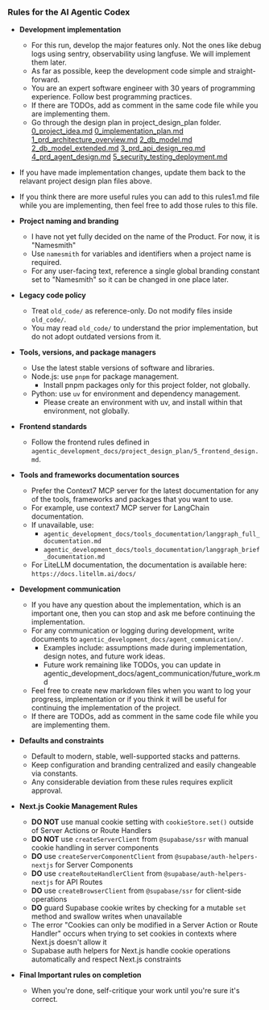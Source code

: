 ### Rules for the AI Agentic Codex


- **Development implementation**
  - For this run, develop the major features only. Not the ones like debug logs using sentry, observability using langfuse. We will implement them later.
  - As far as possible, keep the development code simple and straight-forward.
  - You are an expert software engineer with 30 years of programming experience. Follow best programming practices.
  - If there are TODOs, add as comment in the same code file while you are implementing them.
  - Go through the design plan in project_design_plan folder.
[0_project_idea.md](agentic_development_docs/project_design_plan/0_project_idea.md) [0_implementation_plan.md](agentic_development_docs/project_design_plan/0_implementation_plan.md) [1_prd_architecture_overview.md](agentic_development_docs/project_design_plan/1_prd_architecture_overview.md) [2_db_model.md](agentic_development_docs/project_design_plan/2_db_model.md) [2_db_model_extended.md](agentic_development_docs/project_design_plan/2_db_model_extended.md) [3_prd_api_design_req.md](agentic_development_docs/project_design_plan/3_prd_api_design_req.md) [4_prd_agent_design.md](agentic_development_docs/project_design_plan/4_prd_agent_design.md) [5_security_testing_deployment.md](agentic_development_docs/project_design_plan/5_security_testing_deployment.md) 
- If you have made implementation changes, update them back to the relavant project design plan files above.
- If you think there are more useful rules you can add to this rules1.md file while you are implementing, then feel free to add those rules to this file.


- **Project naming and branding**
  - I have not yet fully decided on the name of the Product. For now, it is "Namesmith"
  - Use `namesmith` for variables and identifiers when a project name is required.
  - For any user-facing text, reference a single global branding constant set to "Namesmith" so it can be changed in one place later.

- **Legacy code policy**
  - Treat `old_code/` as reference-only. Do not modify files inside `old_code/`.
  - You may read `old_code/` to understand the prior implementation, but do not adopt outdated versions from it.

- **Tools, versions, and package managers**
  - Use the latest stable versions of software and libraries.
  - Node.js: use `pnpm` for package management.
    - Install pnpm packages only for this project folder, not globally.
  - Python: use `uv` for environment and dependency management.
    - Please create an environment with uv, and install within that environment, not globally.

- **Frontend standards**
  - Follow the frontend rules defined in `agentic_development_docs/project_design_plan/5_frontend_design.md`.

- **Tools and frameworks documentation sources**
  - Prefer the Context7 MCP server for the latest documentation for any of the tools, frameworks and packages that you want to use. 
  - For example, use context7 MCP server for LangChain documentation.
  - If unavailable, use:
    - `agentic_development_docs/tools_documentation/langgraph_full_documentation.md`
    - `agentic_development_docs/tools_documentation/langgraph_brief_documentation.md`
  - For LiteLLM documentation, the documentation is available here:  `https://docs.litellm.ai/docs/`

- **Development communication**
  - If you have any question about the implementation, which is an important one, then you can stop and ask me before continuing the implementation.
  - For any communication or logging during development, write documents to `agentic_development_docs/agent_communication/`.
    - Examples include: assumptions made during implementation, design notes, and future work ideas.
    - Future work remaining like TODOs, you can update in agentic_development_docs/agent_communication/future_work.md
  - Feel free to create new markdown files when you want to log your progress, implementation or if you think it will be useful for continuing the implementation of the project.
  - If there are TODOs, add as comment in the same code file while you are implementing them.

- **Defaults and constraints**
  - Default to modern, stable, well-supported stacks and patterns.
  - Keep configuration and branding centralized and easily changeable via constants.
  - Any considerable deviation from these rules requires explicit approval.

- **Next.js Cookie Management Rules**
  - **DO NOT** use manual cookie setting with `cookieStore.set()` outside of Server Actions or Route Handlers
  - **DO NOT** use `createServerClient` from `@supabase/ssr` with manual cookie handling in server components
  - **DO** use `createServerComponentClient` from `@supabase/auth-helpers-nextjs` for Server Components
  - **DO** use `createRouteHandlerClient` from `@supabase/auth-helpers-nextjs` for API Routes
  - **DO** use `createBrowserClient` from `@supabase/ssr` for client-side operations
  - **DO** guard Supabase cookie writes by checking for a mutable `set` method and swallow writes when unavailable
  - The error "Cookies can only be modified in a Server Action or Route Handler" occurs when trying to set cookies in contexts where Next.js doesn't allow it
  - Supabase auth helpers for Next.js handle cookie operations automatically and respect Next.js constraints

- **Final Important rules on completion**
  - When you're done, self-critique your work until you're sure it's correct.
